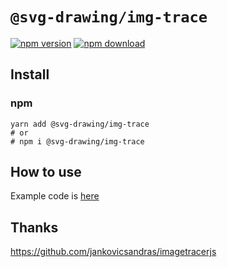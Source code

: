 # `@svg-drawing/img-trace`

[![npm version](https://img.shields.io/npm/v/@svg-drawing/img-trace/latest.svg)](https://www.npmjs.com/package/@svg-drawing/img-trace) [![npm download](https://img.shields.io/npm/dm/@svg-drawing/img-trace.svg)](https://www.npmjs.com/package/@svg-drawing/img-trace)

## Install

### npm

```shell
yarn add @svg-drawing/img-trace
# or
# npm i @svg-drawing/img-trace
```

## How to use

Example code is [here](/example/img-trace)

## Thanks

https://github.com/jankovicsandras/imagetracerjs
